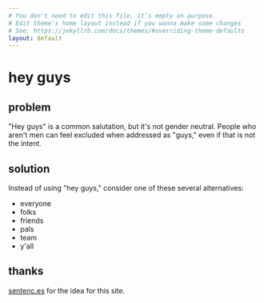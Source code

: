 ```yaml
---
# You don't need to edit this file, it's empty on purpose.
# Edit theme's home layout instead if you wanna make some changes
# See: https://jekyllrb.com/docs/themes/#overriding-theme-defaults
layout: default
---
```


<div class="container">
  <div class="page-header" id="banner">
    <div class="row">
      <div class="col-lg-8 col-md-7 col-sm-6">
        <h1>hey guys</h1>
        <h2>problem</h2>
        <p>"Hey guys" is a common salutation, but it's not gender neutral. People who aren't men can feel excluded when addressed as "guys," even if that is not the intent.</p>
        <h2>solution</h2>
        <p>Instead of using "hey guys," consider one of these several alternatives:</p>
        <ul>
          <li>everyone</li>
          <li>folks</li>
          <li>friends</li>
          <li>pals</li>
          <li>team</li>
          <li>y'all</li>
        </ul>
        <h2>thanks</h2>
        <p><a href="http://sentenc.es/">sentenc.es</a> for the idea for this site.</p>
      </div>
    </div>
  </div>
</div>
